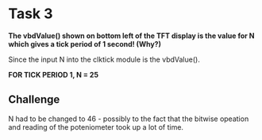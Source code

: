 # Task 3

**The vbdValue() shown on bottom left of the TFT display is the value for N which gives a tick period of 1 second! (Why?)**

Since the input N into the clktick module is the vbdValue().

**FOR TICK PERIOD 1, N = 25**

## Challenge

N had to be changed to 46 - possibly to the fact that the bitwise opeation and reading of the poteniometer took up a lot of time.